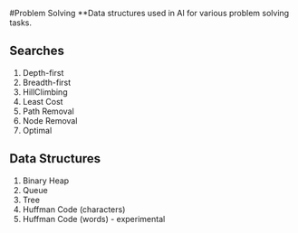 #Problem Solving
**Data structures used in AI for various problem solving tasks.

## Searches
1. Depth-first
2. Breadth-first
3. HillClimbing
4. Least Cost
5. Path Removal
6. Node Removal
7. Optimal

## Data Structures
1. Binary Heap
2. Queue
3. Tree
4. Huffman Code (characters)
5. Huffman Code (words) - experimental
